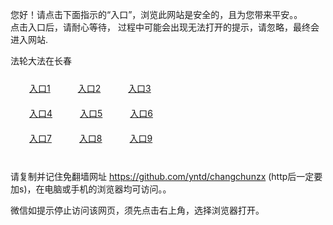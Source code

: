 您好！请点击下面指示的“入口”，浏览此网站是安全的，且为您带来平安。。 <br/>
点击入口后，请耐心等待， 过程中可能会出现无法打开的提示，请忽略，最终会进入网站. </br>

法轮大法在长春<br/>
<div style="padding:10px"><a style="margin:20px" target="_blank" href="https://d318xcn1l5x2p1.cloudfront.net/2Qpsp?hzfkikw" id="ccLink1" rel="nofollow">入口1</a> <a target="_blank" style="margin:20px" href="https://d3e1tuy91zs6q8.cloudfront.net/2Qpsp?mubsdx" id="ccLink2" rel="nofollow">入口2</a> <a style="margin:20px" target="_blank" href="https://d2s4vnql9356c1.cloudfront.net/2Qpsp?rkfverx" id="ccLink3" rel="nofollow">入口3</a></div>

<div style="padding:10px" ><a style="margin:20px" target="_blank" href="https://d318xcn1l5x2p1.cloudfront.net/2Qpsp?hzfkikw" id="ccLink4" rel="nofollow">入口4</a> <a style="margin:20px" href="https://d3e1tuy91zs6q8.cloudfront.net/2Qpsp?mubsdx" target="_blank" id="ccLink5" rel="nofollow">入口5</a> <a style="margin:20px" href="https://d2s4vnql9356c1.cloudfront.net/2Qpsp?rkfverx" target="_blank" id="ccLink6" rel="nofollow">入口6</a></div>

<div style="padding:10px"><a style="margin:20px" target="_blank" href="https://d318xcn1l5x2p1.cloudfront.net/2Qpsp?hzfkikw" id="ccLink7" rel="nofollow">入口7</a> <a style="margin:20px" href="https://d3e1tuy91zs6q8.cloudfront.net/2Qpsp?mubsdx" target="_blank" id="ccLink8" rel="nofollow">入口8</a> <a style="margin:20px" target="_blank" href="https://d2s4vnql9356c1.cloudfront.net/2Qpsp?rkfverx" id="ccLink9" rel="nofollow">入口9</a></div>

<br/>



请复制并记住免翻墙网址 https://github.com/yntd/changchunzx (http后一定要加s)，在电脑或手机的浏览器均可访问。。<br/>

微信如提示停止访问该网页，须先点击右上角，选择浏览器打开。
